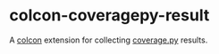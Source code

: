 # colcon-coveragepy-result

A [colcon](https://colcon.readthedocs.io/) extension for collecting [coverage.py](https://coverage.readthedocs.io/en/stable/) results.
